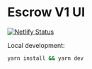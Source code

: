 # Escrow V1 UI

[![Netlify Status](https://api.netlify.com/api/v1/badges/4cb4168d-2078-400e-a159-4e52e44175ea/deploy-status)](https://app.netlify.com/projects/kleros-escrow-v1/deploys)

Local development:

```bash
yarn install && yarn dev
```
